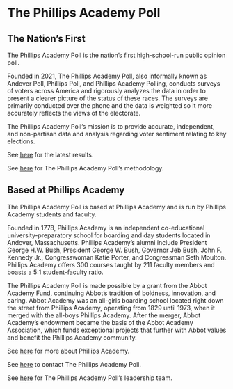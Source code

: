 # The Phillips Academy Poll

<!--

**Here are some ideas to get you started:**

🙋‍♀️ A short introduction - what is your organization all about?
🌈 Contribution guidelines - how can the community get involved?
👩‍💻 Useful resources - where can the community find your docs? Is there anything else the community should know?
🍿 Fun facts - what does your team eat for breakfast?
🧙 Remember, you can do mighty things with the power of [Markdown](https://docs.github.com/github/writing-on-github/getting-started-with-writing-and-formatting-on-github/basic-writing-and-formatting-syntax)
-->
## The Nation’s First
The Phillips Academy Poll is the nation’s first high-school-run public opinion poll. 

Founded in 2021, The Phillips Academy Poll, also informally known as Andover Poll, Phillips Poll, and Phillips Academy Polling, conducts surveys of voters across America and rigorously analyzes the data in order to present a clearer picture of the status of these races. The surveys are primarily conducted over the phone and the data is weighted so it more accurately reflects the views of the electorate.

The Phillips Academy Poll’s mission is to provide accurate, independent, and non-partisan data and analysis regarding voter sentiment relating to key elections.

See [here](https://andoverpoll.com/) for the latest results.

See [here](https://andoverpoll.com/methodology/) for The Phillips Academy Poll’s methodology.

## Based at Phillips Academy
The Phillips Academy Poll is based at Phillips Academy and is run by Phillips Academy students and faculty.

Founded in 1778, Phillips Academy is an independent co-educational university-preparatory school for boarding and day students located in Andover, Massachusetts. Phillips Academy’s alumni include President George H.W. Bush, President George W. Bush, Governor Jeb Bush, John F. Kennedy Jr., Congresswoman Katie Porter, and Congressman Seth Moulton. Phillips Academy offers 300 courses taught by 211 faculty members and boasts a 5:1 student-faculty ratio.

The Phillips Academy Poll is made possible by a grant from the Abbot Academy Fund, continuing Abbot’s tradition of boldness, innovation, and caring. Abbot Academy was an all-girls boarding school located right down the street from Phillips Academy, operating from 1829 until 1973, when it merged with the all-boys Phillips Academy. After the merger, Abbot Academy’s endowment became the basis of the Abbot Academy Association, which funds exceptional projects that further with Abbot values and benefit the Phillips Academy community.

See [here](https://www.andover.edu/) for more about Phillips Academy.

See [here](https://andoverpoll.com/contact/) to contact The Phillips Academy Poll.

See [here](https://andoverpoll.com/leadership/) for The Phillips Academy Poll’s leadership team.
